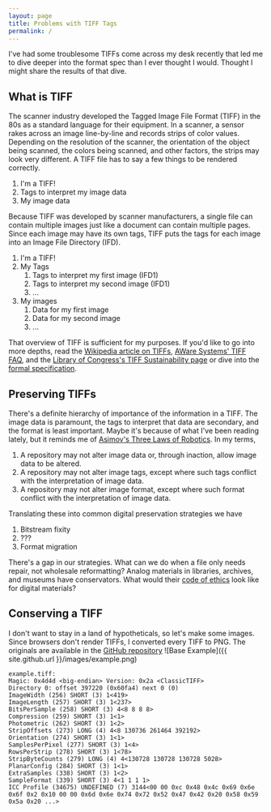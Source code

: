```yaml
---
layout: page
title: Problems with TIFF Tags
permalink: /
---
```


I've had some troublesome TIFFs come across my desk recently that led me to dive deeper into the format spec than I ever thought I would. Thought I might share the results of that dive.

## What is TIFF
The scanner industry developed the Tagged Image File Format (TIFF) in the 80s as a standard language for their equipment. In a scanner, a sensor rakes across an image line-by-line and records strips of color values. Depending on the resolution of the scanner, the orientation of the object being scanned, the colors being scanned, and other factors, the strips may look very different. A TIFF file has to say a few things to be rendered correctly.

1. I'm a TIFF!
2. Tags to interpret my image data
3. My image data

Because TIFF was developed by scanner manufacturers, a single file can contain multiple images just like a document can contain multiple pages. Since each image may have its own tags, TIFF puts the tags for each image into an Image File Directory (IFD).

1. I'm a TIFF!
2. My Tags
   1. Tags to interpret my first image (IFD1)
   2. Tags to interpret my second image (IFD1)
   3. ...
3. My images
   1. Data for my first image
   2. Data for my second image
   3. ...

That overview of TIFF is sufficient for my purposes. If you'd like to go into more depths, read the [Wikipedia article on TIFFs](https://en.wikipedia.org/wiki/Tagged_Image_File_Format), [AWare Systems' TIFF FAQ](http://www.awaresystems.be/imaging/tiff.html), and the [Library of Congress's TIFF Sustainability page](http://www.digitalpreservation.gov/formats/fdd/fdd000022.shtml) or dive into the [formal specification](http://partners.adobe.com/public/developer/en/tiff/TIFF6.pdf).

## Preserving TIFFs
There's a definite hierarchy of importance of the information in a TIFF. The image data is paramount, the tags to interpret that data are secondary, and the format is least important. Maybe it's because of what I've been reading lately, but it reminds me of [Asimov's Three Laws of Robotics](https://en.wikipedia.org/wiki/Three_Laws_of_Robotics). In my terms,

1. A repository may not alter image data or, through inaction, allow image data to be altered.
2. A repository may not alter image tags, except where such tags conflict with the interpretation of image data.
3. A repository may not alter image format, except where such format conflict with the interpretation of image data.

Translating these into common digital preservation strategies we have

1. Bitstream fixity
2. ???
3. Format migration

There's a gap in our strategies. What can we do when a file only needs repair, not wholesale reformatting? Analog materials in libraries, archives, and museums have conservators. What would their [code of ethics](http://www.conservation-us.org/about-us/core-documents/code-of-ethics-and-guidelines-for-practice) look like for digital materials?

## Conserving a TIFF

I don't want to stay in a land of hypotheticals, so let's make some images. Since browsers don't render TIFFs, I converted every TIFF to PNG. The originals are available in the [GitHub repository](https://github.com/nkrabben/ConservingTiffs/tree/gh-pages/images)
![Base Example]({{ site.github.url }}/images/example.png)

~~~~
example.tiff:
Magic: 0x4d4d <big-endian> Version: 0x2a <ClassicTIFF>
Directory 0: offset 397220 (0x60fa4) next 0 (0)
ImageWidth (256) SHORT (3) 1<419>
ImageLength (257) SHORT (3) 1<237>
BitsPerSample (258) SHORT (3) 4<8 8 8 8>
Compression (259) SHORT (3) 1<1>
Photometric (262) SHORT (3) 1<2>
StripOffsets (273) LONG (4) 4<8 130736 261464 392192>
Orientation (274) SHORT (3) 1<1>
SamplesPerPixel (277) SHORT (3) 1<4>
RowsPerStrip (278) SHORT (3) 1<78>
StripByteCounts (279) LONG (4) 4<130728 130728 130728 5028>
PlanarConfig (284) SHORT (3) 1<1>
ExtraSamples (338) SHORT (3) 1<2>
SampleFormat (339) SHORT (3) 4<1 1 1 1>
ICC Profile (34675) UNDEFINED (7) 3144<00 00 0xc 0x48 0x4c 0x69 0x6e 0x6f 0x2 0x10 00 00 0x6d 0x6e 0x74 0x72 0x52 0x47 0x42 0x20 0x58 0x59 0x5a 0x20 ...>
~~~~
